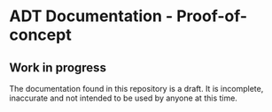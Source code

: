 # ADT Documentation - Proof-of-concept
## Work in progress
The documentation found in this repository is a draft. It is incomplete, inaccurate and 
not intended to be used by anyone at this time.



